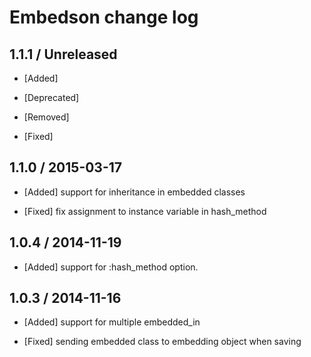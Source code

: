 # Embedson change log

## 1.1.1 / Unreleased

* [Added]

* [Deprecated]

* [Removed]

* [Fixed]

## 1.1.0 / 2015-03-17

* [Added] support for inheritance in embedded classes

* [Fixed] fix assignment to instance variable in hash_method

## 1.0.4 / 2014-11-19

* [Added] support for :hash_method option.

## 1.0.3 / 2014-11-16

* [Added] support for multiple embedded_in

* [Fixed] sending embedded class to embedding object when saving
